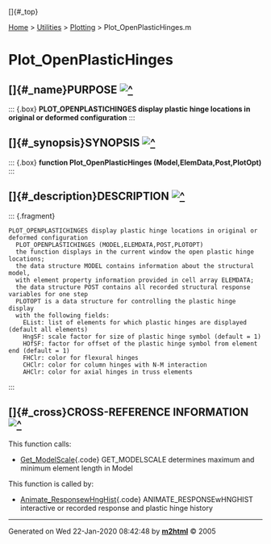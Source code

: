 []{#_top}

<div>

[Home](../../FEDEASLab.html) \> [Utilities](../FEDEASLab.html) \>
[Plotting](FEDEASLab.html) \> Plot_OpenPlasticHinges.m

</div>

# Plot_OpenPlasticHinges

## []{#_name}PURPOSE [![\^](../../up.png)](#_top)

::: {.box}
**PLOT_OPENPLASTICHINGES display plastic hinge locations in original or
deformed configuration**
:::

## []{#_synopsis}SYNOPSIS [![\^](../../up.png)](#_top)

::: {.box}
**function Plot_OpenPlasticHinges (Model,ElemData,Post,PlotOpt)**
:::

## []{#_description}DESCRIPTION [![\^](../../up.png)](#_top)

::: {.fragment}
``` {.comment}
PLOT_OPENPLASTICHINGES display plastic hinge locations in original or deformed configuration
  PLOT_OPENPLASTICHINGES (MODEL,ELEMDATA,POST,PLOTOPT)
  the function displays in the current window the open plastic hinge locations;
  the data structure MODEL contains information about the structural model,
  with element property information provided in cell array ELEMDATA;
  the data structure POST contains all recorded structural response variables for one step
  PLOTOPT is a data structure for controlling the plastic hinge display
  with the following fields:
    EList: list of elements for which plastic hinges are displayed (default all elements)
    HngSF: scale factor for size of plastic hinge symbol (default = 1)
    HOfSF: factor for offset of the plastic hinge symbol from element end (default = 1)  
    FHClr: color for flexural hinges
    CHClr: color for column hinges with N-M interaction
    AHClr: color for axial hinges in truss elements
```
:::

## []{#_cross}CROSS-REFERENCE INFORMATION [![\^](../../up.png)](#_top)

This function calls:

-   [Get_ModelScale](Get_ModelScale.html "function [ModSc,maxL,minL] = Get_ModelScale (Model,Ratio)"){.code}
    GET_MODELSCALE determines maximum and minimum element length in
    Model

This function is called by:

-   [Animate_ResponsewHngHist](Animate_ResponsewHngHist.html "function Animate_ResponsewHngHist (Model,ElemData,Post,PlotOpt)"){.code}
    ANIMATE_RESPONSEwHNGHIST interactive or recorded response and
    plastic hinge history

------------------------------------------------------------------------

Generated on Wed 22-Jan-2020 08:42:48 by
**[m2html](http://www.artefact.tk/software/matlab/m2html/ "Matlab Documentation in HTML")**
© 2005

